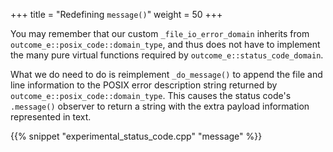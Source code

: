 +++
title = "Redefining `message()`"
weight = 50
+++

You may remember that our custom `_file_io_error_domain` inherits from
`outcome_e::posix_code::domain_type`, and thus does not have to
implement the many pure virtual functions required by `outcome_e::status_code_domain`.

What we do need to do is reimplement `_do_message()` to append the
file and line information to the POSIX error description string
returned by `outcome_e::posix_code::domain_type`. This causes
the status code's `.message()` observer to return a string
with the extra payload information represented in text.

{{% snippet "experimental_status_code.cpp" "message" %}}

 